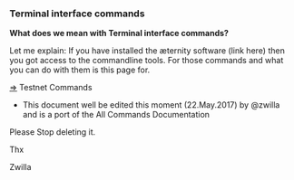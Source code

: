 ### Terminal interface commands


**What does we mean with Terminal interface commands?**

Let me explain: If you have installed the æternity software (link here) then you got access to the
commandline tools. For those commands and what you can do with them is this page for.






[⇒](source) Testnet Commands


+ This document well be edited this moment (22.May.2017) by @zwilla and is a port of the All Commands Documentation

Please Stop deleting it. 

Thx

Zwilla